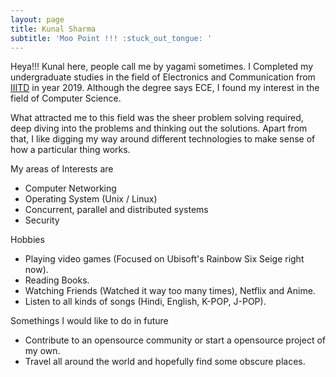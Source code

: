 ```yaml
---
layout: page
title: Kunal Sharma
subtitle: 'Moo Point !!! :stuck_out_tongue: '
---
```


Heya!!! Kunal here, people call me by yagami sometimes. I Completed my undergraduate studies in the field of Electronics and Communication from [IIITD](https://iiitd.ac.in/) in year 2019. Although the degree says ECE, I found my interest in the field of Computer Science.

What attracted me to this field was the sheer problem solving required, deep diving into the problems and thinking out the solutions. Apart from that, I like digging my way around different technologies to make sense of how a particular thing works.

My areas of Interests are
- Computer Networking
- Operating System (Unix / Linux)
- Concurrent, parallel and distributed systems
- Security

Hobbies
- Playing video games (Focused on Ubisoft's Rainbow Six Seige right now).
- Reading Books.
- Watching Friends (Watched it way too many times), Netflix and Anime.
- Listen to all kinds of songs (Hindi, English, K-POP, J-POP).

Somethings I would like to do in future
- Contribute to an opensource community or start a opensource project of my own.
- Travel all around the world and hopefully find some obscure places.
